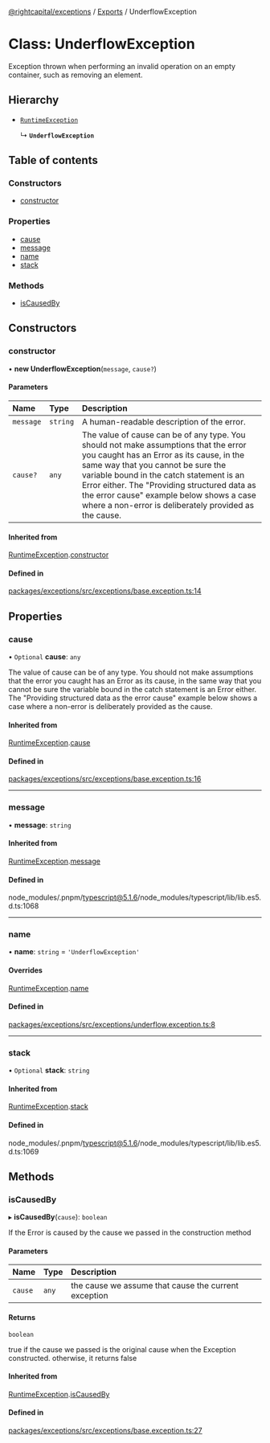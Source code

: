 [@rightcapital/exceptions](../README.md) / [Exports](../modules.md) / UnderflowException

# Class: UnderflowException

Exception thrown when performing an invalid operation on an empty container, such as removing an element.

## Hierarchy

- [`RuntimeException`](RuntimeException.md)

  ↳ **`UnderflowException`**

## Table of contents

### Constructors

- [constructor](UnderflowException.md#constructor)

### Properties

- [cause](UnderflowException.md#cause)
- [message](UnderflowException.md#message)
- [name](UnderflowException.md#name)
- [stack](UnderflowException.md#stack)

### Methods

- [isCausedBy](UnderflowException.md#iscausedby)

## Constructors

### constructor

• **new UnderflowException**(`message`, `cause?`)

#### Parameters

| Name | Type | Description |
| :------ | :------ | :------ |
| `message` | `string` | A human-readable description of the error. |
| `cause?` | `any` | The value of cause can be of any type. You should not make assumptions that the error you caught has an Error as its cause, in the same way that you cannot be sure the variable bound in the catch statement is an Error either. The "Providing structured data as the error cause" example below shows a case where a non-error is deliberately provided as the cause. |

#### Inherited from

[RuntimeException](RuntimeException.md).[constructor](RuntimeException.md#constructor)

#### Defined in

[packages/exceptions/src/exceptions/base.exception.ts:14](https://github.com/RightCapitalHQ/frontend-libraries/blob/d583627/packages/exceptions/src/exceptions/base.exception.ts#L14)

## Properties

### cause

• `Optional` **cause**: `any`

The value of cause can be of any type. You should not make assumptions that the error you caught has an Error as its cause, in the same way that you cannot be sure the variable bound in the catch statement is an Error either. The "Providing structured data as the error cause" example below shows a case where a non-error is deliberately provided as the cause.

#### Inherited from

[RuntimeException](RuntimeException.md).[cause](RuntimeException.md#cause)

#### Defined in

[packages/exceptions/src/exceptions/base.exception.ts:16](https://github.com/RightCapitalHQ/frontend-libraries/blob/d583627/packages/exceptions/src/exceptions/base.exception.ts#L16)

___

### message

• **message**: `string`

#### Inherited from

[RuntimeException](RuntimeException.md).[message](RuntimeException.md#message)

#### Defined in

node_modules/.pnpm/typescript@5.1.6/node_modules/typescript/lib/lib.es5.d.ts:1068

___

### name

• **name**: `string` = `'UnderflowException'`

#### Overrides

[RuntimeException](RuntimeException.md).[name](RuntimeException.md#name)

#### Defined in

[packages/exceptions/src/exceptions/underflow.exception.ts:8](https://github.com/RightCapitalHQ/frontend-libraries/blob/d583627/packages/exceptions/src/exceptions/underflow.exception.ts#L8)

___

### stack

• `Optional` **stack**: `string`

#### Inherited from

[RuntimeException](RuntimeException.md).[stack](RuntimeException.md#stack)

#### Defined in

node_modules/.pnpm/typescript@5.1.6/node_modules/typescript/lib/lib.es5.d.ts:1069

## Methods

### isCausedBy

▸ **isCausedBy**(`cause`): `boolean`

If the Error is caused by the cause we passed in the construction method

#### Parameters

| Name | Type | Description |
| :------ | :------ | :------ |
| `cause` | `any` | the cause we assume that cause the current exception |

#### Returns

`boolean`

true if the cause we passed is the original cause when the Exception constructed. otherwise, it returns false

#### Inherited from

[RuntimeException](RuntimeException.md).[isCausedBy](RuntimeException.md#iscausedby)

#### Defined in

[packages/exceptions/src/exceptions/base.exception.ts:27](https://github.com/RightCapitalHQ/frontend-libraries/blob/d583627/packages/exceptions/src/exceptions/base.exception.ts#L27)
